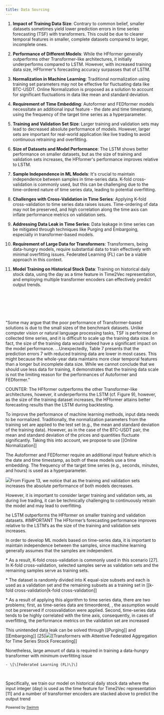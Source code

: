 ```yaml
---
title: Data Sourcing
---
```

 1. **Impact of Training Data Size**: Contrary to common belief, smaller datasets sometimes yield lower prediction errors in time series forecasting (TSF) with transformers. This could be due to clearer temporal features in smaller, complete datasets compared to larger, incomplete ones.

 2. **Performance of Different Models**: While the HFformer generally outperforms other Transformer-like architectures, it initially underperforms compared to LSTM. However, with increased training data size, HFformer's forecasting accuracy surpasses that of LSTM.

 3. **Normalization in Machine Learning**: Traditional normalization using training set parameters may not be effective for fluctuating data like BTC-USDT. Online Normalization is proposed as a solution to account for significant fluctuations in data like mean and standard deviation.

 4. **Requirement of Time Embedding**: Autoformer and FEDformer models necessitate an additional input feature - the date and time timestamp, using the frequency of the target time series as a hyperparameter.

 5. **Training and Validation Set Size**: Larger training and validation sets may lead to decreased absolute performance of models. However, larger sets are important for real-world application like live trading to avoid continuous retraining and overfitting.

 6. **Size of Datasets and Model Performance**: The LSTM shows better performance on smaller datasets, but as the size of training and validation sets increases, the HFformer's performance improves relative to LSTM.

 7. **Sample Independence in ML Models**: It's crucial to maintain independence between samples in time-series data. K-fold cross-validation is commonly used, but this can be challenging due to the time-ordered nature of time series data, leading to potential overfitting.

 8. **Challenges with Cross-Validation in Time Series**: Applying K-fold cross-validation to time series data raises issues. Time-ordering of data may not be preserved, and high correlation along the time axis can inflate performance metrics on validation sets.

 9. **Addressing Data Leak in Time Series**: Data leakage in time series can be mitigated through techniques like Purging and Embargoing, especially in transformer-based models.

10. **Requirement of Large Data for Transformers**: Transformers, being data-hungry models, require substantial data to train effectively with minimal overfitting issues. Federated Learning (FL) can be a viable approach in this context.

11. **Model Training on Historical Stock Data**: Training on historical daily stock data, using the day as a time feature in Time2Vec representation, and employing multiple transformer encoders can effectively predict output trends.

&nbsp;

&nbsp;

&nbsp;

"Some may argue that the poor performance of Transformer-based solutions is due to the small sizes of the benchmark datasets. Unlike computer vision or natural language processing tasks, TSF is performed on collected time series, and it is difficult to scale up the training data size. In fact, the size of the training data would indeed have a significant impact on the model performance. ...Unexpectedly, Table 7 presents that the prediction errors 7 with reduced training data are lower in most cases. This might because the whole-year data maintains more clear temporal features than a longer but incomplete data size. While we cannot conclude that we should use less data for training, it demonstrates that the training data scale is not the limiting reason for the performances of Autoformer and FEDformer."

COUNTER: The HFformer outperforms the other Transformer-like architectures, however, it underperforms the LSTM (cf. Figure 9), however, as the size of the training dataset increases, the HFformer attains better forecasting results than the LSTM during backtesting.&nbsp;

To improve the performance of machine learning methods, input data needs to be normalized. Traditionally, the normalization parameters from the training set are applied to the test set (e.g., the mean and standard deviation of the training data). However, as in the case of the BTC-USDT pair, the mean and standard deviation of the prices and quantities fluctuate significantly. Taking this into account, we propose to use \[\[Online Normalization\]\]

The Autoformer and FEDformer require an additional input feature which is the date and time timestamp, as both of these models use a time embedding. The frequency of the target time series (e.g., seconds, minutes, and hours) is used as a hyperparameter.

![](https://firebasestorage.googleapis.com/v0/b/swimmio-content/o/repositories%2FZ2l0aHViJTNBJTNBQ1M0Nzk2JTNBJTNBQWxleFQxNDM%3D%2F143f876b-7fc9-4e06-af90-24cccfa4d161.png?alt=media&token=f0593c8e-9fa1-4c52-a112-da75ea6a1ec2)From Figure 13, we notice that as the training and validation sets increases the absolute performance of both models decreases.&nbsp;

However, it is important to consider larger training and validation sets, as during live trading, it can be technically challenging to continuously retrain the model and may lead to overfitting.

he LSTM outperforms the HFformer on smaller training and validation datasets.  #IMPORTANT The HFformer’s forecasting performance improves relative to the LSTM’s as the size of the training and validation sets increases.&nbsp;

In order to develop ML models based on time-series data, it is important to maintain independence between the samples, since machine learning generally assumes that the samples are independent.

\* As a result, K-fold cross-validation is commonly used in this scenario \[27\]. In K-fold cross-validation, selected samples serve as validation sets and the remaining samples serve as training sets.

\* The dataset is randomly divided into K equal-size subsets and each is used as a validation set and the remaining subsets as a training set in \[\[k-fold cross-validation|k-fold cross-validation\]\]&nbsp;

\* As a result of applying this algorithm to time series data, there are two problems; first, as time-series data are timeordered, , the assumption would not be preserved if crossvalidation were applied. Second, time-series data tends to be highly correlated with the time axis, consequently, in cases of overfitting, the performance metrics on the validation set are increased&nbsp;

This unintended data leak can be solved through \[\[Purging\]\] and \[\[Embargoing\]\] \[25\]![](https://firebasestorage.googleapis.com/v0/b/swimmio-content/o/repositories%2FZ2l0aHViJTNBJTNBQ1M0Nzk2JTNBJTNBQWxleFQxNDM%3D%2F450087fc-0f3f-4db7-847e-0c3aa2381d26.png?alt=media&token=bf46e6d5-64ba-488e-ad61-f4bd719e93d1)\[\[Transformers with Attentive Federated Aggregation for Time Series Stock Forecasting\]\]

Nonetheless, large amount of data is required in training a data-hungry transformer with minimum overfitting issue

	- \[\[Federated Learning (FL)\]\]

&nbsp;

Specifically, we train our model on historical daily stock data where the input integer (day) is used as the time feature for Time2Vec representation \[11\] and a number of transformer encoders are stacked above to predict the output trend

<SwmMeta version="3.0.0" repo-id="Z2l0aHViJTNBJTNBQ1M0Nzk2JTNBJTNBQWxleFQxNDM=" repo-name="CS4796"><sup>Powered by [Swimm](https://app.swimm.io/)</sup></SwmMeta>
